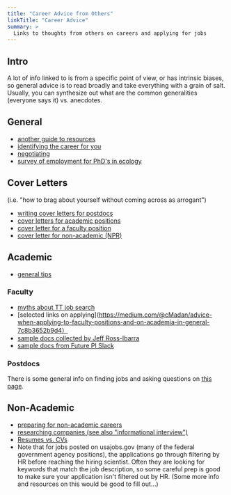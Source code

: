 ```yaml
---
title: "Career Advice from Others"
linkTitle: "Career Advice"
summary: >
  Links to thoughts from others on careers and applying for jobs
---
```


## Intro

A lot of info linked to is from a specific point of view, or has intrinsic biases, so general advice is to read broadly and take everything with a grain of salt. Usually, you can synthesize out what are the common generalities (everyone says it) vs. anecdotes.

## General

* [another guide to resources](http://fromphdtolife.com/resources/)
* [identifying the career for you](https://80000hours.org/career-guide/)
* [negotiating](https://chroniclevitae.com/news/933-negotiating-nonacademic-style)
* [survey of employment for PhD's in ecology](https://doi.org/10.1002/ecs2.2031)

## Cover Letters
(i.e. "how to brag about yourself without coming across as arrogant")
* [writing cover letters for postdocs](http://www.asbmb.org/asbmbtoday/asbmbtoday_article.aspx?id=48927)
* [cover letters for academic positions](https://grad.illinois.edu/sites/default/files/pdfs/academiccoverletters.pdf)
* [cover letter for a faculty position](http://mitcommlab.mit.edu/broad/commkit/cover-letter-for-a-faculty-position/)
* [cover letter for non-academic (NPR)](https://www.npr.org/sections/ed/2017/02/27/502445571/hey-students-5-things-that-are-wrong-with-your-cover-letter)

## Academic

* [general tips](http://www.raulpacheco.org/2017/07/common-mistakes-to-avoid-in-academic-job-market-submissions/)

### Faculty

* [myths about TT job search](https://jfruscione.wordpress.com/2016/12/13/guest-post-addressing-the-myths/)
* [selected links on applying](https://medium.com/@cMadan/advice-when-applying-to-faculty-positions-and-on-academia-in-general-7c8b3652b9d4）
* [sample docs collected by Jeff Ross-Ibarra](https://github.com/RILAB/statements/tree/master/job_applications)
* [sample docs from Future PI Slack](https://drive.google.com/drive/folders/1ZNQXrOh_NJ7YKNajI8EC1329rGQzBjA4)

### Postdocs

There is some general info on finding jobs and asking questions on [this page](https://github.com/weecology/lab-wiki/wiki/Post-doc-advice).

## Non-Academic

* [preparing for non-academic careers](https://jessicalanger.com/blog/2016/1/14/4-things-to-do-in-grad-school-to-prepare-for-a-non-academic-career)
* [researching companies (see also "informational interview")](http://www.askamanager.org/2015/03/how-to-research-the-company-youre-interviewing-with.html)
* [Resumes vs. CVs](https://www.insidehighered.com/blogs/gradhacker/intro-resumes-cv-minded-academics)
* Note that for jobs posted on usajobs.gov (many of the federal government agency positions), the applications go through filtering by HR before reaching the hiring scientist. Often they are looking for keywords that match the job description, so some careful prep is good to make sure your application isn't filtered out by HR. (Some more info and resources on this would be good to fill out...)
